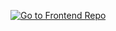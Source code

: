 [![Go to Frontend Repo](https://img.shields.io/badge/Go%20to-UrbanGenAI--Frontend-blue?style=for-the-badge&logo=github)](https://github.com/Daniyala007/UrbanGenAI-Frontend/tree/main)
